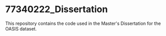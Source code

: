 # 77340222_Dissertation
This repository contains the code used in the Master's Dissertation for the OASIS dataset.
